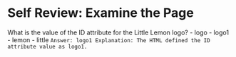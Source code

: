 # Self Review: Examine the Page

What is the value of the ID attribute for the Little Lemon logo?
    - logo
    - logo1
    - lemon
    - little
    ```
    Answer: logo1
    Explanation: The HTML defined the ID attribute value as logo1.
    ```